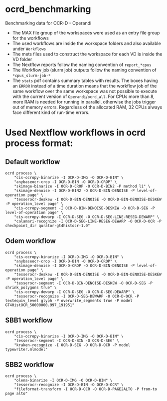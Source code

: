 # ocrd_benchmarking
Benchmarking data for OCR-D - Operandi

- The MAX file group of the workspaces were used as an entry file group for the workflows
- The used workflows are inside the workspace folders and also available under `Workflows`
- The mets files used to construct the workspace for each VD is inside the VD folder
- The Nextflow reports follow the naming convention of `report_*cpus`
- The Workflow job (slurm job) outputs follow the naming convention of `*cpus_slurm-job-*`
- The `stats` pdf contains summary tables with results. The boxes having an `ERROR` instead of a time duration means that the workflow job of the same workflow over the same workspace was not possible to execute with the current version of `Operandi`/`ocrd_all`. For CPUs more than 8, more RAM is needed for running in parallel, otherwise the jobs trigger out of memory errors. Regardless of the allocated RAM, 32 CPUs always face different kind of run-time errors.

# Used Nextflow workflows in ocrd process format:
## Default workflow
```
ocrd process \
    "cis-ocropy-binarize -I OCR-D-IMG -O OCR-D-BIN" \
    "anybaseocr-crop -I OCR-D-BIN -O OCR-D-CROP" \
    "skimage-binarize -I OCR-D-CROP -O OCR-D-BIN2 -P method li" \
    "skimage-denoise -I OCR-D-BIN2 -O OCR-D-BIN-DENOISE -P level-of-operation page" \
    "tesserocr-deskew -I OCR-D-BIN-DENOISE -O OCR-D-BIN-DENOISE-DESKEW -P operation_level page" \
    "cis-ocropy-segment -I OCR-D-BIN-DENOISE-DESKEW -O OCR-D-SEG -P level-of-operation page" \
    "cis-ocropy-dewarp -I OCR-D-SEG -O OCR-D-SEG-LINE-RESEG-DEWARP" \
    "calamari-recognize -I OCR-D-SEG-LINE-RESEG-DEWARP -O OCR-D-OCR -P checkpoint_dir qurator-gt4histocr-1.0"
```

## Odem workflow
```
ocrd process \
    "cis-ocropy-binarize -I OCR-D-IMG -O OCR-D-BIN" \
    "anybaseocr-crop -I OCR-D-BIN -O OCR-D-CROP" \
    "skimage-denoise -I OCR-D-CROP -O OCR-D-BIN-DENOISE -P level-of-operation page" \
    "tesserocr-deskew -I OCR-D-BIN-DENOISE -O OCR-D-BIN-DENOISE-DESKEW -P operation_level page" \
    "tesserocr-segment -I OCR-D-BIN-DENOISE-DESKEW -O OCR-D-SEG -P shrink_polygons true" \
    "cis-ocropy-dewarp -I OCR-D-SEG -O OCR-D-SEG-DEWARP" \
    "tesserocr-recognize -I OCR-D-SEG-DEWARP -O OCR-D-OCR -P textequiv_level glyph -P overwrite_segments true -P model GT4HistOCR_50000000.997_191951"
```

## SBB1 workflow
```
ocrd process \
    "cis-ocropy-binarize -I OCR-D-IMG -O OCR-D-BIN" \
    "tesserocr-segment -I OCR-D-BIN -O OCR-D-SEG" \
    "kraken-recognize -I OCR-D-SEG -O OCR-D-OCR -P model typewriter.mlmodel"
```
## SBB2 workflow
```
ocrd process \
    "olena-binarize -I OCR-D-IMG -O OCR-D-BIN" \
    "tesserocr-recognize -I OCR-D-BIN -O OCR-D-OCR" \
    "fileformat-transform -I OCR-D-OCR -O OCR-D-PAGE2ALTO -P from-to page alto"
```
